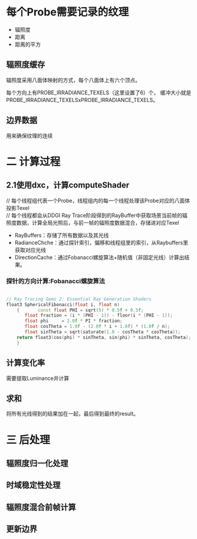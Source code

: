 # 每个Probe需要记录的纹理
- 辐照度
- 距离
- 距离的平方

## 辐照度缓存
辐照度采用八面体映射的方式，每个八面体上有六个顶点。

每个方向上有PROBE_IRRADIANCE_TEXELS（这里设置了6）个，
缓冲大小就是PROBE_IRRADIANCE_TEXELSxPROBE_IRRADIANCE_TEXELS。

## 边界数据
用来确保纹理的连续

# 二 计算过程
## 2.1使用dxc，计算computeShader

// 每个线程组代表一个Probe，线程组内的每一个线程处理该Probe对应的八面体投影Texel  
// 每个线程都会从DDGI Ray Trace阶段得到的RayBuffer中获取场景当前帧的辐照度数据，计算全局光照后，与前一帧的辐照度数据混合，存储进对应Texel

- RayBuffers：存储了所有数据以及其光线
- RadianceChche：通过探针索引，偏移和线程组里的索引，从Raybuffers里获取对应光线
- DirectionCache：通过Fobanacci螺旋算法+随机值（非固定光线）计算出结果。
### 探针的方向计算:Fobanacci螺旋算法
```c++ 

// Ray Tracing Gems 2: Essential Ray Generation Shaders  
float3 SphericalFibonacci(float i, float n)  
    {       const float PHI = sqrt(5) * 0.5f + 0.5f;  
       float fraction = (i * (PHI - 1)) - floor(i * (PHI - 1));  
       float phi     = 2.0f * PI * fraction;  
       float cosTheta = 1.0f - (2.0f * i + 1.0f) * (1.0f / n);  
       float sinTheta = sqrt(saturate(1.0 - cosTheta * cosTheta));  
    return float3(cos(phi) * sinTheta, sin(phi) * sinTheta, cosTheta);  
    }
```

## 计算变化率
需要提取Luminance并计算
## 求和
将所有光线得到的结果加在一起，最后得到最终的result。


# 三 后处理
## 辐照度归一化处理

## 时域稳定性处理

## 辐照度混合前帧计算

## 更新边界



